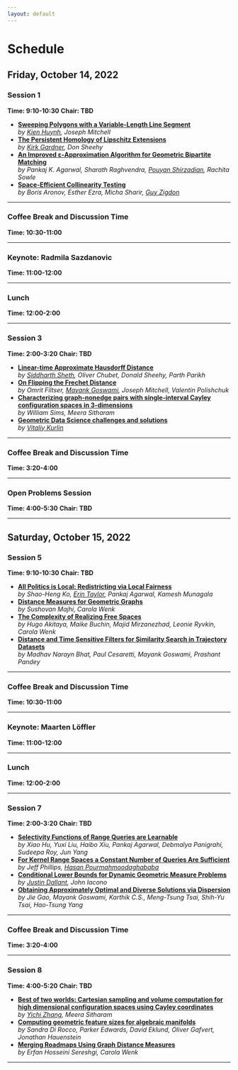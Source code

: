 ```yaml
---
layout: default
---
```


# Schedule




## Friday, October 14, 2022
### Session 1
**Time: 9:10-10:30**
**Chair: TBD**
- **<a href="abstracts/FWCG2022_paper_525.pdf">Sweeping Polygons with a Variable-Length Line Segment</a>**  
 *by <u>Kien Huynh</u>, Joseph Mitchell*
- **<a href="abstracts/FWCG2022_paper_1355.pdf">The Persistent Homology of Lipschitz Extensions</a>**  
 *by <u>Kirk Gardner</u>, Don Sheehy*
- **<a href="abstracts/FWCG2022_paper_2117.pdf">An Improved ε-Approximation Algorithm for Geometric Bipartite Matching</a>**  
 *by Pankaj K. Agarwal, Sharath Raghvendra, <u>Pouyan Shirzadian</u>, Rachita Sowle*
- **<a href="abstracts/FWCG2022_paper_3677.pdf">Space-Efficient Collinearity Testing</a>**  
 *by Boris Aronov, Esther Ezra, Micha Sharir, <u>Guy Zigdon</u>*


---
### Coffee Break and Discussion Time
**Time: 10:30-11:00**


---
### Keynote: Radmila Sazdanovic
**Time: 11:00-12:00**


---
### Lunch
**Time: 12:00-2:00**


---
### Session 3
**Time: 2:00-3:20**
**Chair: TBD**
- **<a href="abstracts/FWCG2022_paper_4511.pdf">Linear-time Approximate Hausdorff Distance</a>**  
 *by <u>Siddharth Sheth</u>, Oliver Chubet, Donald Sheehy, Parth Parikh*
- **<a href="abstracts/FWCG2022_paper_3346.pdf">On Flipping the Frechet Distance</a>**  
 *by Omrit Filtser, <u>Mayank Goswami</u>, Joseph Mitchell, Valentin Polishchuk*
- **<a href="abstracts/FWCG2022_paper_3521.pdf">Characterizing graph-nonedge pairs with single-interval Cayley configuration spaces in 3-dimensions</a>**  
 *by William Sims, Meera Sitharam*
- **<a href="abstracts/FWCG2022_paper_6291.pdf">Geometric Data Science challenges and solutions</a>**  
 *by <u>Vitaliy Kurlin</u>*


---
### Coffee Break and Discussion Time
**Time: 3:20-4:00**


---
### Open Problems Session
**Time: 4:00-5:30**
**Chair: TBD**


---
## Saturday, October 15, 2022
### Session 5
**Time: 9:10-10:30**
**Chair: TBD**
- **<a href="abstracts/FWCG2022_paper_4925.pdf">All Politics is Local: Redistricting via Local Fairness</a>**  
 *by Shao-Heng Ko, <u>Erin Taylor</u>, Pankaj Agarwal, Kamesh Munagala*
- **<a href="abstracts/FWCG2022_paper_1305.pdf">Distance Measures for Geometric Graphs</a>**  
 *by Sushovan Majhi, Carola Wenk*
- **<a href="abstracts/FWCG2022_paper_6032.pdf">The Complexity of Realizing Free Spaces</a>**  
 *by Hugo Akitaya, Maike Buchin, Majid Mirzanezhad, Leonie Ryvkin, Carola Wenk*
- **<a href="abstracts/FWCG2022_paper_6330.pdf">Distance and Time Sensitive Filters for Similarity Search in Trajectory Datasets</a>**  
 *by Madhav Narayn Bhat, Paul Cesaretti, Mayank Goswami, Prashant Pandey*


---
### Coffee Break and Discussion Time
**Time: 10:30-11:00**


---
### Keynote: Maarten Löffler
**Time: 11:00-12:00**


---
### Lunch
**Time: 12:00-2:00**


---
### Session 7
**Time: 2:00-3:20**
**Chair: TBD**
- **<a href="abstracts/FWCG2022_paper_6384.pdf">Selectivity Functions of Range Queries are Learnable</a>**  
 *by Xiao Hu, Yuxi Liu, Haibo Xiu, Pankaj Agarwal, Debmalya Panigrahi, Sudeepa Roy, Jun Yang*
- **<a href="abstracts/FWCG2022_paper_6654.pdf">For Kernel Range Spaces a Constant Number of Queries Are Sufficient</a>**  
 *by Jeff Phillips, <u>Hasan Pourmahmoodaghababa</u>*
- **<a href="abstracts/FWCG2022_paper_6835.pdf">Conditional Lower Bounds for Dynamic Geometric Measure Problems</a>**  
 *by <u>Justin Dallant</u>, John Iacono*
- **<a href="abstracts/FWCG2022_paper_7008.pdf">Obtaining Approximately Optimal and Diverse Solutions via Dispersion</a>**  
 *by Jie Gao, Mayank Goswami, Karthik C.S., Meng-Tsung Tsai, Shih-Yu Tsai, Hao-Tsung Yang*


---
### Coffee Break and Discussion Time
**Time: 3:20-4:00**


---
### Session 8
**Time: 4:00-5:20**
**Chair: TBD**
- **<a href="abstracts/FWCG2022_paper_8417.pdf">Best of two worlds: Cartesian sampling and volume computation for high dimensional configuration spaces using Cayley coordinates</a>**  
 *by <u>Yichi Zhang</u>, Meera Sitharam*
- **<a href="abstracts/FWCG2022_paper_8782.pdf">Computing geometric feature sizes for algebraic manifolds</a>**  
 *by Sandra Di Rocco, Parker Edwards, David Eklund, Oliver Gafvert, Jonathan Hauenstein*
- **<a href="abstracts/FWCG2022_paper_9659.pdf">Merging Roadmaps Using Graph Distance Measures</a>**  
 *by Erfan Hosseini Sereshgi, Carola Wenk*


---
